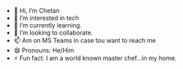 - 👋 Hi, I’m Chetan
- 👀 I’m interested in tech
- 🌱 I’m currently learning. 
- 💞️ I’m looking to collaborate.
- 📫 Am on MS Teams in case tou want to reach me
- 😄 Pronouns: He/Him
- ⚡ Fun fact: I am a world known master chef...in my home.

